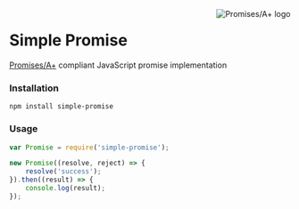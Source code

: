 <a href="https://promisesaplus.com/">
  <img src="https://promisesaplus.com/assets/logo-small.png"
       alt="Promises/A+ logo"
       title="Promises/A+ 1.1 compliant"
       align="right" />
</a>

# Simple Promise

[Promises/A+][aplus] compliant JavaScript promise implementation

[aplus]: https://promisesaplus.com

### Installation

```
npm install simple-promise
```

### Usage

```javascript
var Promise = require('simple-promise');

new Promise((resolve, reject) => {
    resolve('success');
}).then((result) => {
    console.log(result);
});
```
